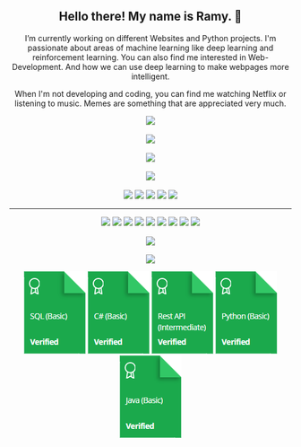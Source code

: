 <!--- <p align="center">
<img  width="800" height="400" src="gif">
--></p>
<h2 align="center">Hello there! My name is Ramy. 👋</h2>
<p align="center"> I’m currently working on different Websites and Python projects. I'm passionate about areas of machine learning like deep learning and reinforcement learning. You can also find me interested in Web-Development. And how we can use deep learning to make webpages more intelligent.
</p>

<p align="center">When I'm not developing and coding, you can find me watching Netflix or listening to music. Memes are something that are appreciated very much. </p>

<p align="center">

<a href="https://www.instagram.com/ramyonsn/">
<img src="https://img.shields.io/badge/instagram-%23E4405F.svg?&style=for-the-badge&logo=instagram&logoColor=white" height=25></a> 
</p>

<p align=center>

<img src="https://komarev.com/ghpvc/?username=Ramy-Zemo&color=green">

</p>

<p align=center>
  <a href="https://github.com/Ramy-Zemo?tab=repositories">
    <img src="https://badges.pufler.dev/repos/Ramy-Zemo?style=flat-square&color=black&logo=github">
  </a>
</p>
<p align="center">
<a href="https://github.com/Ramy-Zemo"><img src="https://img.shields.io/github/followers/Ramy-Zemo?style=social"></a>
</p>
<p align="center">
<img src="https://img.shields.io/badge/Machine Learning-green"> <img src="https://img.shields.io/badge/Deep Learning-red"> <img src="https://img.shields.io/badge/Computer Vision-magenta"> <img src="https://img.shields.io/badge/Natural Language Processing-yellow"> <img src="https://img.shields.io/badge/Reinforcement Learning-blue"> 
</p>
<hr>
<p align="center">
<img src="https://img.shields.io/badge/c++%20-%2300599C.svg?&style=for-the-badge&logo=c%2B%2B&ogoColor=white"/>
<img src="https://img.shields.io/badge/python%20-%2314354C.svg?&style=for-the-badge&logo=python&logoColor=white"/>
<img src="https://img.shields.io/badge/javascript%20-%23323330.svg?&style=for-the-badge&logo=javascript&logoColor=%23F7DF1E"/>
<img src="https://img.shields.io/badge/html5%20-%23E34F26.svg?&style=for-the-badge&logo=html5&logoColor=white"/>
<img src="https://img.shields.io/badge/css3%20-%231572B6.svg?&style=for-the-badge&logo=css3&logoColor=white"/>
<img src="https://img.shields.io/badge/git%20-%23F05033.svg?&style=for-the-badge&logo=git&logoColor=white"/>
<img src="https://img.shields.io/badge/github%20-%23121011.svg?&style=for-the-badge&logo=github&logoColor=white"/>
<img src="https://img.shields.io/badge/TensorFlow%20-%23FF6F00.svg?&style=for-the-badge&logo=TensorFlow&logoColor=white" />
<img src="https://img.shields.io/badge/Keras%20-%23D00000.svg?&style=for-the-badge&logo=Keras&logoColor=white"/> 
</p>

<p align=center>  
  <img align=center src="https://github-readme-stats.vercel.app/api?username=Ramy-Zemo&show_icons=true&theme=radical">
</p>

<p align=center>  
  <img align=center src="https://github-readme-stats.vercel.app/api/top-langs/?username=ramy-zemo&theme=radical">
</p>

<p align="center">
<img src="badges/SQL%20(Basic).png"/>
<img src="badges/C%23%20(Basic).png"/>
<img src="badges/Rest%20API%20(Intermediate).png"/>
<img src="badges/Python%20(Basic).png"/>
<img src="badges/Java%20(Basic).png"/>
</p>
